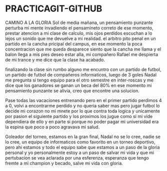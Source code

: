 # PRACTICAGIT-GITHUB
CAMINO A LA GLORIA
Sol de media mañana, un pensamiento punzante perturba mi mente invadiendo el pensamineto correto de ese momento, prestar atencion a mi clase de calculo, mis ojos perdidos escuchan a lo lejos un sonido que me devuelve a mi realidad. el arbitro pito penal en un partido en la cancha pricipal del campus, en ese momento la poca concentracion que me queda desparece siento que la cancha me llama y el balon llega a mis pies deseo estar alla, mi compañero Rafael me despierta de mi trance y me dice que la clase ha acabado.

finalizando la clase sin rumbo alguno me encuntro con un partido de futbol, un partido de futbol de compañeros informaticos, luego de 3 goles Nadal me pregunta si tengo equipo para el otro semestre en inter-roscas y me dice que los ganadores se ganan un beca del 80% en ese momento mi pensamiento punzante se alivia, creo que encontre una solucion.

Pase todas las vacaciones entrenando pero en el primer partido perdimos 4 a 0, volvi a encontrarme perdido y no queria saber mas pero jugar futbol lo decide mi corazon no mi mnete por lo que contra toda logica y unicamente por pasion el siguiente partido y los proximos los jugue como si mi vide dependiera de ello y en parte si porque no poder pagar mi universidad era la espina que poco a poco agravava mi salud.

Goleador del torneo, estamos en la gran final, Nadal no se lo cree, nadie se lo cree, un equipo de informaticos como favorito en un torneo deportivo, pero ahi estamos y todo el equipo sabe que estamos a un paso de la gloria personal y yo personalmente estoy a un paso de salvar mi vida y que mi pertubacion se vea aclarada por una esferenza, esperanza que tengo fremte  a mi champion y becado, salve mi vida con gloria.